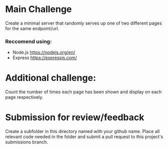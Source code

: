 # Main Challenge 

Create a minimal server that randomly serves up one of two different pages for the same endpoint/url.

### Reccomend using:
* Node.js https://nodejs.org/en/
* Express https://expressjs.com/


# Additional challenge:

Count the number of times each page has been shown and display on each page respectively.

# Submission for review/feedback

Create a subfolder in this directory named with your github name. Place all relevant code needed in the folder and submit a pull request to this project's submissions branch.
